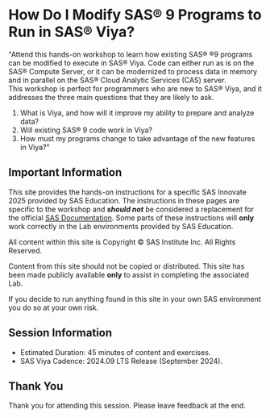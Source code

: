 # How Do I Modify SAS® 9 Programs to Run in SAS®  Viya?   

"Attend this hands-on workshop to learn how existing SAS® ®9 programs can be modified to execute in SAS®  Viya.
Code can either run as is on the SAS®  Compute Server, or it can be modernized to process data in memory and in parallel on the SAS®  Cloud Analytic Services (CAS) server.  
This workshop is perfect for programmers who are new to SAS®  Viya, and it addresses the three main questions that they are likely to ask.
1.  What is Viya, and how will it improve my ability to prepare and analyze data?
2.  Will existing SAS® 9 code work in Viya?
3.  How must my programs change to take advantage of the new features in Viya?" 

## Important Information

This site provides the hands-on instructions for a specific SAS Innovate 2025 provided by SAS Education.  The instructions in these pages are specific to the workshop and ***should not*** be considered a replacement for the official [SAS Documentation](http://documentation.sas.com).  Some parts of these instructions will **only** work correctly in the Lab environments provided by SAS Education.

All content within this site is Copyright &copy; SAS Institute Inc. All Rights Reserved.

Content from this site should not be copied or distributed.  This site has been made publicly available **only** to assist in completing the associated Lab.

If you decide to run anything found in this site in your own SAS environment you do so at your own risk.

## Session Information

* Estimated Duration: 45 minutes of content and exercises.
* SAS Viya Cadence: 2024.09 LTS Release (September 2024)​.

## Thank You

Thank you for attending this session. Please leave feedback at the end.
